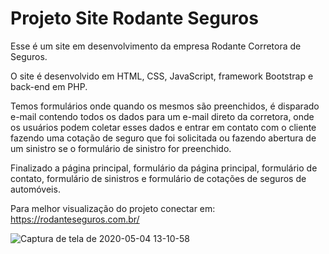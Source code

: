 # Projeto Site Rodante Seguros
Esse é um site em desenvolvimento da empresa Rodante Corretora de Seguros.

O site é desenvolvido em HTML, CSS, JavaScript, framework Bootstrap e back-end em PHP.

Temos formulários onde quando os mesmos são preenchidos, é disparado e-mail contendo todos os dados para um e-mail direto da corretora, onde os usuários podem coletar esses dados e entrar em contato com o cliente fazendo uma cotação de seguro que foi solicitada ou fazendo abertura de um sinistro se o formulário de sinistro for preenchido.

Finalizado a página principal, formulário da página principal, formulário de contato, formulário de sinistros e formulário de cotações de seguros de automóveis.

Para melhor visualização do projeto conectar em: https://rodanteseguros.com.br/

![Captura de tela de 2020-05-04 13-10-58](https://user-images.githubusercontent.com/41458938/80987701-cdb07e80-8e08-11ea-9825-be45bc86c485.png)

